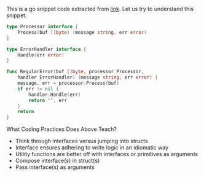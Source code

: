 This is a go snippet code extracted from [link](http://redhat-crypto.gitlab.io/defensive-coding-guide/#chap-Defensive_Coding-Go). Let us try to understand this snippet:

```go
type Processor interface {
	Process(buf []byte) (message string, err error)
}

type ErrorHandler interface {
	Handle(err error)
}

func RegularError(buf []byte, processor Processor,
	handler ErrorHandler) (message string, err error) {
	message, err = processor.Process(buf)
	if err != nil {
		handler.Handle(err)
		return "", err
	}
	return
}
```

What Coding Practices Does Above Teach?
- Think through interfaces versus jumping into structs
- Interface ensures adhering to write logic in an idiomatic way
- Utility functions are better off with interfaces or primitives as arguments
- Compose interface(s) in struct(s)
- Pass interface(s) as arguments
